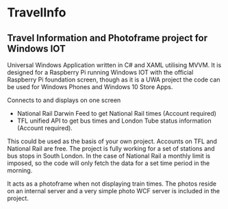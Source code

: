 # TravelInfo
## Travel Information and Photoframe project for Windows IOT

Universal Windows Application written in C# and XAML utilising MVVM. It is designed for a Raspberry Pi running Windows IOT with the official Raspberry Pi foundation screen, though as it is a UWA project the code can be used for Windows Phones and Windows 10 Store Apps.

Connects to and displays on one screen
- National Rail Darwin Feed to get National Rail times (Account required)
- TFL unified API to get bus times and London Tube status information (Account required). 

This could be used as the basis of your own project. Accounts on TFL and National Rail are free. The project is fully working for a set of stations and bus stops in South London. In the case of National Rail a monthly limit is imposed, so the code will only fetch the data for a set time period in the morning. 

It acts as a photoframe when not displaying train times. The photos reside on an internal server and a very simple photo WCF server is included in the project. 
